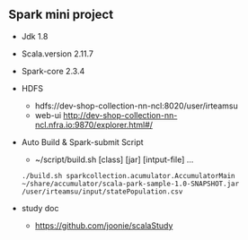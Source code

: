 ## Spark mini project

- Jdk 1.8
- Scala.version 2.11.7
- Spark-core 2.3.4

- HDFS
  - hdfs://dev-shop-collection-nn-ncl:8020/user/irteamsu
  - web-ui http://dev-shop-collection-nn-ncl.nfra.io:9870/explorer.html#/

- Auto Build & Spark-submit Script

  - ~/script/build.sh [class] [jar] [intput-file] ...

  ```
  ./build.sh sparkcollection.acumulator.AccumulatorMain ~/share/accumulator/scala-park-sample-1.0-SNAPSHOT.jar /user/irteamsu/input/statePopulation.csv
  ```
    
- study doc
  - https://github.com/joonie/scalaStudy